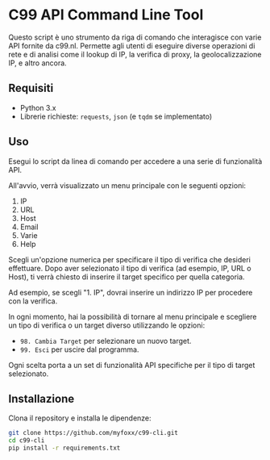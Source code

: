 # C99 API Command Line Tool

Questo script è uno strumento da riga di comando che interagisce con varie API fornite da c99.nl. Permette agli utenti di eseguire diverse operazioni di rete e di analisi come il lookup di IP, la verifica di proxy, la geolocalizzazione IP, e altro ancora.

## Requisiti

- Python 3.x
- Librerie richieste: `requests`, `json` (e `tqdm` se implementato)

## Uso

Esegui lo script da linea di comando per accedere a una serie di funzionalità API.

All'avvio, verrà visualizzato un menu principale con le seguenti opzioni:

1. IP
2. URL
3. Host
4. Email
5. Varie
6. Help

Scegli un'opzione numerica per specificare il tipo di verifica che desideri effettuare. Dopo aver selezionato il tipo di verifica (ad esempio, IP, URL o Host), ti verrà chiesto di inserire il target specifico per quella categoria.

Ad esempio, se scegli "1. IP", dovrai inserire un indirizzo IP per procedere con la verifica.

In ogni momento, hai la possibilità di tornare al menu principale e scegliere un tipo di verifica o un target diverso utilizzando le opzioni:

- `98. Cambia Target` per selezionare un nuovo target.
- `99. Esci` per uscire dal programma.

Ogni scelta porta a un set di funzionalità API specifiche per il tipo di target selezionato.

## Installazione

Clona il repository e installa le dipendenze:

```bash
git clone https://github.com/myfoxx/c99-cli.git
cd c99-cli
pip install -r requirements.txt
